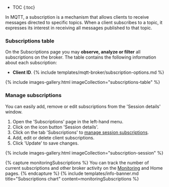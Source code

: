 
* TOC
{:toc}

In MQTT, a subscription is a mechanism that allows clients to receive messages directed to specific topics. 
When a client subscribes to a topic, it expresses its interest in receiving all messages published to that topic.

### Subscriptions table

On the Subscriptions page you may **observe, analyze or filter** all subscriptions on the broker. 
The table contains the following information about each subscription:
* **Client ID**.
{% include templates/mqtt-broker/subscription-options.md %}

{% include images-gallery.html imageCollection="subscriptions-table" %}

### Manage subscriptions

You can easily add, remove or edit subscriptions from the 'Session details' window.
1. Open the 'Subscriptions' page in the left-hand menu.
2. Click on the icon button 'Session details'.
3. Click on the tab 'Subscriptions' to [manage session subscriptions](/docs/mqtt-broker/user-guide/ui/sessions/#subscriptions).
4. Add, edit or delete client subscriptions.
5. Click 'Update' to save changes.

{% include images-gallery.html imageCollection="subscription-session" %}

{% capture monitoringSubscriptions %}
You can track the number of current subscriptions and other broker activity on the [Monitoring](/docs/mqtt-broker/user-guide/ui/monitoring/) and Home pages.
{% endcapture %}
{% include templates/info-banner.md title="Subscriptions chart" content=monitoringSubscriptions %}
